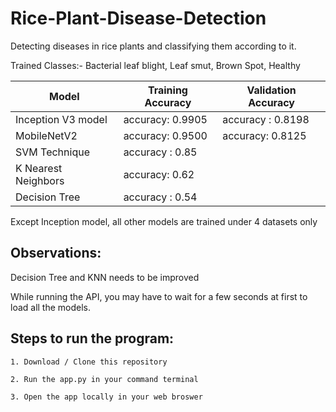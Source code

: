 # Rice-Plant-Disease-Detection

Detecting diseases in rice plants and classifying them according to it.

Trained Classes:- Bacterial leaf blight, Leaf smut, Brown Spot, Healthy



| Model  | Training Accuracy | Validation Accuracy | 
| ------------- | ------------- | ------------|
| Inception V3 model  |  accuracy: 0.9905  |   accuracy : 0.8198     | 
| MobileNetV2 |   accuracy: 0.9500    | accuracy: 0.8125   |
| SVM Technique |     accuracy : 0.85            |       |
| K Nearest Neighbors |  accuracy: 0.62      |        |
| Decision Tree |     accuracy :  0.54         |          |


Except Inception model, all other models are trained under 4 datasets only



## Observations:
 
Decision  Tree and KNN needs to be improved

While running the API, you may have to wait for a few seconds at first to load all the models. 


## Steps to run the program:

```
1. Download / Clone this repository
```

```
2. Run the app.py in your command terminal
```

```
3. Open the app locally in your web broswer
```
